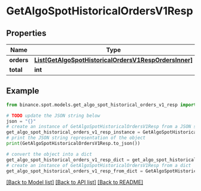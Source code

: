 # GetAlgoSpotHistoricalOrdersV1Resp


## Properties

Name | Type | Description | Notes
------------ | ------------- | ------------- | -------------
**orders** | [**List[GetAlgoSpotHistoricalOrdersV1RespOrdersInner]**](GetAlgoSpotHistoricalOrdersV1RespOrdersInner.md) |  | [optional] 
**total** | **int** |  | [optional] 

## Example

```python
from binance.spot.models.get_algo_spot_historical_orders_v1_resp import GetAlgoSpotHistoricalOrdersV1Resp

# TODO update the JSON string below
json = "{}"
# create an instance of GetAlgoSpotHistoricalOrdersV1Resp from a JSON string
get_algo_spot_historical_orders_v1_resp_instance = GetAlgoSpotHistoricalOrdersV1Resp.from_json(json)
# print the JSON string representation of the object
print(GetAlgoSpotHistoricalOrdersV1Resp.to_json())

# convert the object into a dict
get_algo_spot_historical_orders_v1_resp_dict = get_algo_spot_historical_orders_v1_resp_instance.to_dict()
# create an instance of GetAlgoSpotHistoricalOrdersV1Resp from a dict
get_algo_spot_historical_orders_v1_resp_from_dict = GetAlgoSpotHistoricalOrdersV1Resp.from_dict(get_algo_spot_historical_orders_v1_resp_dict)
```
[[Back to Model list]](../README.md#documentation-for-models) [[Back to API list]](../README.md#documentation-for-api-endpoints) [[Back to README]](../README.md)


